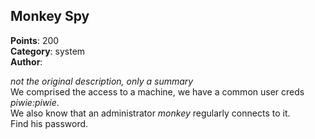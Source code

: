 ## Monkey Spy
**Points**: 200  
**Category**: system  
**Author**: []()

*not the original description, only a summary*  
We comprised the access to a machine, we have a common user creds *piwie:piwie*.  
We also know that an administrator *monkey* regularly connects to it.  
Find his password.
